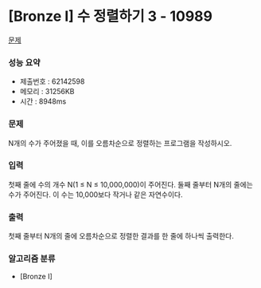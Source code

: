 # [Bronze I] 수 정렬하기 3 - 10989
<a href="https://www.acmicpc.net/problem/10989">문제</a>

### 성능 요약
- 제출번호 : 62142598 <br>
- 메모리 : 31256KB <br>
- 시간 : 8948ms

### 문제
N개의 수가 주어졌을 때, 이를 오름차순으로 정렬하는 프로그램을 작성하시오.

### 입력
첫째 줄에 수의 개수 N(1 ≤ N ≤ 10,000,000)이 주어진다. 둘째 줄부터 N개의 줄에는 수가 주어진다. 이 수는 10,000보다 작거나 같은 자연수이다.

### 출력
첫째 줄부터 N개의 줄에 오름차순으로 정렬한 결과를 한 줄에 하나씩 출력한다.

### 알고리즘 분류
- [Bronze I]
